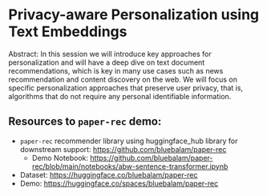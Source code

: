 # Privacy-aware Personalization using Text Embeddings

Abstract: In this session we will introduce key approaches for personalization and will have a deep dive on text document recommendations, which is key in many use cases such as news recommendation and content discovery on the web. We will focus on specific personalization approaches that preserve user privacy, that is, algorithms that do not require any personal identifiable information.

## Resources to `paper-rec` demo:

- `paper-rec` recommender library using huggingface_hub library for downstream support: https://github.com/bluebalam/paper-rec 
    - Demo Notebook: https://github.com/bluebalam/paper-rec/blob/main/notebooks/abw-sentence-transformer.ipynb 
- Dataset: https://huggingface.co/bluebalam/paper-rec 
- Demo: https://huggingface.co/spaces/bluebalam/paper-rec 
